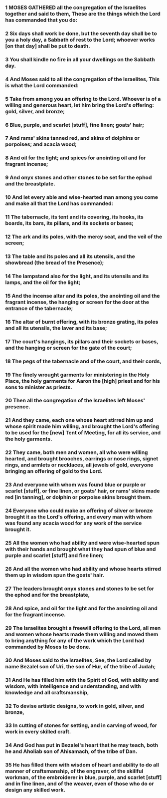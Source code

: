 ### 1 MOSES GATHERED all the congregation of the Israelites together and said to them, These are the things which the Lord has commanded that you do:

### 2 Six days shall work be done, but the seventh day shall be to you a holy day, a Sabbath of rest to the Lord; whoever works [on that day] shall be put to death.

### 3 You shall kindle no fire in all your dwellings on the Sabbath day.

### 4 And Moses said to all the congregation of the Israelites, This is what the Lord commanded:

### 5 Take from among you an offering to the Lord. Whoever is of a willing and generous heart, let him bring the Lord's offering: gold, silver, and bronze;

### 6 Blue, purple, and scarlet [stuff], fine linen; goats' hair;

### 7 And rams' skins tanned red, and skins of dolphins or porpoises; and acacia wood;

### 8 And oil for the light; and spices for anointing oil and for fragrant incense;

### 9 And onyx stones and other stones to be set for the ephod and the breastplate.

### 10 And let every able and wise-hearted man among you come and make all that the Lord has commanded:

### 11 The tabernacle, its tent and its covering, its hooks, its boards, its bars, its pillars, and its sockets or bases;

### 12 The ark and its poles, with the mercy seat, and the veil of the screen;

### 13 The table and its poles and all its utensils, and the showbread (the bread of the Presence);

### 14 The lampstand also for the light, and its utensils and its lamps, and the oil for the light;

### 15 And the incense altar and its poles, the anointing oil and the fragrant incense, the hanging or screen for the door at the entrance of the tabernacle;

### 16 The altar of burnt offering, with its bronze grating, its poles and all its utensils, the laver and its base;

### 17 The court's hangings, its pillars and their sockets or bases, and the hanging or screen for the gate of the court;

### 18 The pegs of the tabernacle and of the court, and their cords,

### 19 The finely wrought garments for ministering in the Holy Place, the holy garments for Aaron the [high] priest and for his sons to minister as priests.

### 20 Then all the congregation of the Israelites left Moses' presence.

### 21 And they came, each one whose heart stirred him up and whose spirit made him willing, and brought the Lord's offering to be used for the [new] Tent of Meeting, for all its service, and the holy garments.

### 22 They came, both men and women, all who were willing hearted, and brought brooches, earrings or nose rings, signet rings, and armlets or necklaces, all jewels of gold, everyone bringing an offering of gold to the Lord.

### 23 And everyone with whom was found blue or purple or scarlet [stuff], or fine linen, or goats' hair, or rams' skins made red [in tanning], or dolphin or porpoise skins brought them.

### 24 Everyone who could make an offering of silver or bronze brought it as the Lord's offering, and every man with whom was found any acacia wood for any work of the service brought it.

### 25 All the women who had ability and were wise-hearted spun with their hands and brought what they had spun of blue and purple and scarlet [stuff] and fine linen;

### 26 And all the women who had ability and whose hearts stirred them up in wisdom spun the goats' hair.

### 27 The leaders brought onyx stones and stones to be set for the ephod and for the breastplate,

### 28 And spice, and oil for the light and for the anointing oil and for the fragrant incense.

### 29 The Israelites brought a freewill offering to the Lord, all men and women whose hearts made them willing and moved them to bring anything for any of the work which the Lord had commanded by Moses to be done.

### 30 And Moses said to the Israelites, See, the Lord called by name Bezalel son of Uri, the son of Hur, of the tribe of Judah;

### 31 And He has filled him with the Spirit of God, with ability and wisdom, with intelligence and understanding, and with knowledge and all craftsmanship,

### 32 To devise artistic designs, to work in gold, silver, and bronze,

### 33 In cutting of stones for setting, and in carving of wood, for work in every skilled craft.

### 34 And God has put in Bezalel's heart that he may teach, both he and Aholiab son of Ahisamach, of the tribe of Dan.

### 35 He has filled them with wisdom of heart and ability to do all manner of craftsmanship, of the engraver, of the skillful workman, of the embroiderer in blue, purple, and scarlet [stuff] and in fine linen, and of the weaver, even of those who do or design any skilled work.